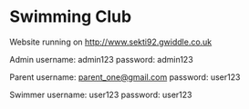 Swimming Club
=============

Website running on http://www.sekti92.gwiddle.co.uk
 
Admin
 username: admin123
 password: admin123
 
Parent
 username: parent_one@gmail.com
 password: user123
 
Swimmer
 username: user123 
 password: user123